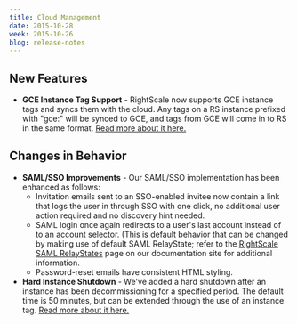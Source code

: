 ```yaml
---
title: Cloud Management
date: 2015-10-28
week: 2015-10-26
blog: release-notes
---
```


## New Features

* **GCE Instance Tag Support** - RightScale now supports GCE instance tags and syncs them with the cloud. Any tags on a RS instance prefixed with "gce:" will be synced to GCE, and tags from GCE will come in to RS in the same format. [Read more about it here.](/cm/rs101/tagging.html#how-rightscale-tags-and-cloud-tags-are-related-gce-instance-tags)

## Changes in Behavior

* **SAML/SSO Improvements** - Our SAML/SSO implementation has been enhanced as follows:
  * Invitation emails sent to an SSO-enabled invitee now contain a link that logs the user in through SSO with one click, no additional user action required and no discovery hint needed.
  * SAML login once again redirects to a user's last account instead of to an account selector. (This is default behavior that can be changed by making use of default SAML RelayState; refer to the [RightScale SAML RelayStates](/platform/saml/rightscale_saml_relay_states.html) page on our documentation site for additional information.
  * Password-reset emails have consistent HTML styling.
* **Hard Instance Shutdown** - We've added a hard shutdown after an instance has been decommissioning for a specified period. The default time is 50 minutes, but can be extended through the use of an instance tag. [Read more about it here.](/cm/management_guide/server_states.html#rightscale-server-states-decommissioning)

